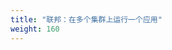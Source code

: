```yaml
---
title: "联邦：在多个集群上运行一个应用"
weight: 160
---
```


<!--
---
title: "Federation - Run an App on Multiple Clusters"
weight: 160
---
-->

